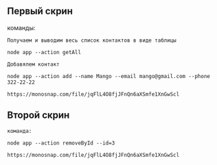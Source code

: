 ## Первый скрин

команды:

    Получаем и выводим весь список контактов в виде таблицы

    node app --action getAll

    Добавялем контакт

    node app --action add --name Mango --email mango@gmail.com --phone 322-22-22

    https://monosnap.com/file/jqFlL4O8fjJFnQn6aXSmfe1XnGwScl

## Второй скрин

    команда:

    node app --action removeById --id=3

    https://monosnap.com/file/jqFlL4O8fjJFnQn6aXSmfe1XnGwScl
